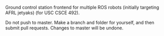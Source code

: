 Ground control station frontend for multiple ROS robots (initially targeting
AFRL jetyaks) (for USC CSCE 492).

Do not push to master. Make a branch and folder for yourself, and then submit
pull requests. Changes to master will be undone.
